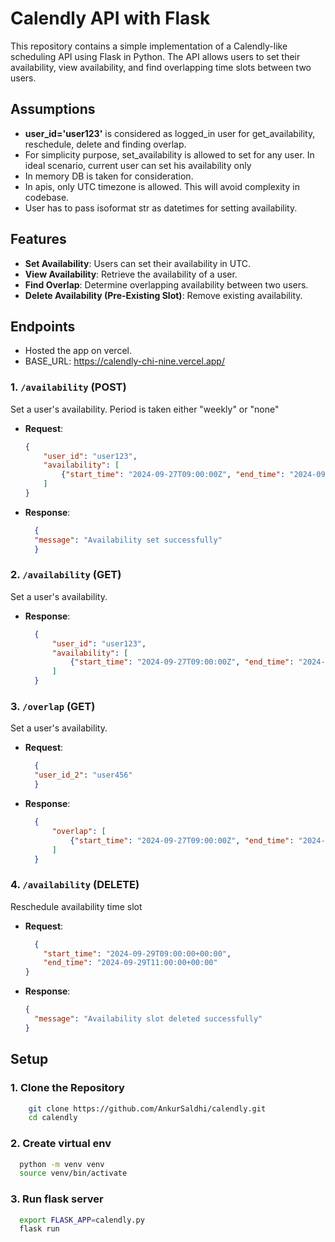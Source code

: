 # Calendly API with Flask

This repository contains a simple implementation of a Calendly-like scheduling API using Flask in Python. The API allows users to set their availability, view availability, and find overlapping time slots between two users.

## Assumptions
- **user_id='user123'** is considered as logged_in user for get_availability, reschedule, delete and finding overlap.
- For simplicity purpose, set_availability is allowed to set for any user. 
   In ideal scenario, current user can set his availability only
- In memory DB is taken for consideration.
- In apis, only UTC timezone is allowed. This will avoid complexity in codebase.
- User has to pass isoformat str as datetimes for setting availability.


## Features

- **Set Availability**: Users can set their availability in UTC.
- **View Availability**: Retrieve the availability of a user.
- **Find Overlap**: Determine overlapping availability between two users.
- **Delete Availability (Pre-Existing Slot)**: Remove existing availability.

## Endpoints
- Hosted the app on vercel.
- BASE_URL: https://calendly-chi-nine.vercel.app/

### 1. `/availability` (POST)
Set a user's availability. Period is taken either "weekly" or "none"
- **Request**: 
  ```json
  {
      "user_id": "user123",
      "availability": [
          {"start_time": "2024-09-27T09:00:00Z", "end_time": "2024-09-27T10:00:00Z"}
      ]
  }
- **Response**: 
  ```json
    {
    "message": "Availability set successfully"
    }

### 2. `/availability` (GET)
Set a user's availability.
- **Response**: 
  ```json
    {
        "user_id": "user123",
        "availability": [
            {"start_time": "2024-09-27T09:00:00Z", "end_time": "2024-09-27T10:00:00Z"}
        ]
    }

### 3. `/overlap` (GET)
Set a user's availability.
- **Request**: 
  ```json
    {
    "user_id_2": "user456"
    }
- **Response**: 
  ```json
    {
        "overlap": [
            {"start_time": "2024-09-27T09:00:00Z", "end_time": "2024-09-27T09:30:00Z"}
        ]
    }

### 4. `/availability` (DELETE)
Reschedule availability time slot
- **Request**: 
  ```json
    {
      "start_time": "2024-09-29T09:00:00+00:00",
      "end_time": "2024-09-29T11:00:00+00:00"
  }
- **Response**: 
    ```json
  {
      "message": "Availability slot deleted successfully"
  }
  
## Setup

### 1. Clone the Repository

```bash
    git clone https://github.com/AnkurSaldhi/calendly.git
    cd calendly
```
### 2. Create virtual env
```bash
  python -m venv venv
  source venv/bin/activate
```
### 3. Run flask server
```bash
  export FLASK_APP=calendly.py
  flask run
```